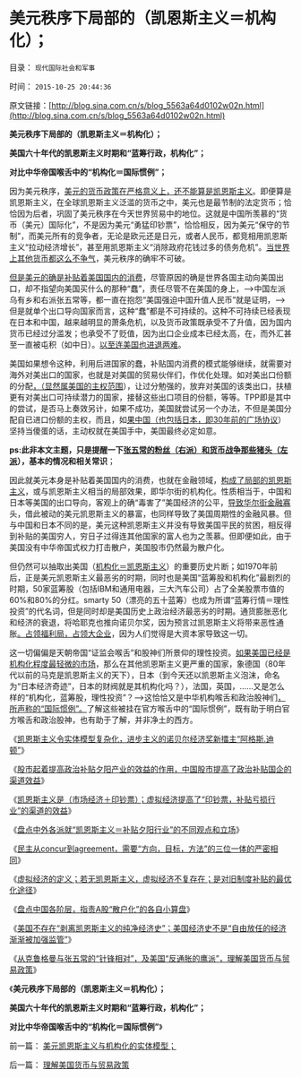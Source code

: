 # 美元秩序下局部的（凯恩斯主义＝机构化）；

目录： `现代国际社会和军事` 

时间： `2015-10-25 20:44:36` 

原文链接：[http://blog.sina.com.cn/s/blog_5563a64d0102w02n.html](http://blog.sina.com.cn/s/blog_5563a64d0102w02n.html)

**美元秩序下局部的（凯恩斯主义＝机构化）；**

**美国六十年代的凯恩斯主义时期和“蓝筹行政，机构化”；**

**对比中华帝国喉舌中的“机构化＝国际惯例”；**

因为美元秩序，[美元的货币政策在严格意义上，还不能算是凯恩斯主义](../../../2015/10/22/美国不存在“无凯恩斯主义的历史”,美元已经不是凯恩斯主义.md)。即便算是凯恩斯主义，在全球凯恩斯主义泛滥的货币之中，美元也是最节制的法定货币；恰恰因为后者，巩固了美元秩序在今天世界贸易中的地位。这就是中国所羡慕的“货币（美元）国际化”，不是因为美元“勇猛印钞票”，恰恰相反，因为美元“保守的节制”，而美元所有的竞争者，无论是欧元还是日元，或者人民币，都竞相用凯恩斯主义“拉动经济增长”，甚至用凯恩斯主义“消除政府花钱过多的债务危机”。[当世界上其他货币都这么不争气](../../../2010/5/3/美国历史上最可笑的对手.md)，美元秩序的确牢不可破。

[但是美元的确是补贴着美国国内的消费](../../../2010/7/9/中国不消费人民币将永远低估养美国懒人.md)，尽管原因的确是世界各国主动向美国出口，却不指望向美国买什么的那种“蠢”，责任尽管不在美国的身上，——>中国左派乌有乡和右派张五常等，都一直在抱怨“美国强迫中国升值人民币”就是证明，——>但是就单个出口导向国家而言，这种“蠢”都是不可持续的。这种不可持续已经表现在日本和中国，越来越明显的萧条危机，以及货币政策既承受不了升值，因为国内货币已经过分滥发；也承受不了贬值，因为出口企业成本已经太高，在，而外汇甚至一直被屯积（如中日）。[以至连美国也进退两难](../../../2007/11/30/美国一直坚决反对人民币升值？.md)。

美国如果想令这种，利用后进国家的蠢，补贴国内消费的模式能够继续，就需要对海外对美出口的国家，也就是对美国的贸易伙伴们，作优化处理。如对美出口份额的分配[，（显然属美国的主权范围](../../../2014/4/12/自由地区为何贸易优势（定价权）？.md)），让过分勉强的，放弃对美国的该类出口，扶植更有对美出口可持续潜力的国家，接替这些出口项目的份额，等等。TPP即是其中的尝试，是否马上奏效另计，如果不成功，美国就尝试另一个办法，不但是美国分配自已进口份额的主权，而且，如[果中国（也包括日本，即30年前的广场协议](../../../2012/9/20/伯纳克QE3宣言是广场协议的步步进逼.md)）坚持当傻蛋的话，主动权就在美国手中，美国最终必定如意。

**ps:此非本文主题，只是提醒一下[张五常的粉丝（右派）和货币战争那些猪头（左派](../../../2008/9/2/不喜欢张五常，朗咸平，宋鸿兵，刘军洛等人的阴谋论.md)），基本的情况和相关常识**；

因此就美元本身是补贴着美国国内的消费，也就在金融领域，[构成了局部的凯恩斯主义](../../../2014/11/28/为什么只有美元凯恩斯主义成功，只有美国反周期调控成功？.md)，或与凯恩斯主义相当的局部效果，即华尔街的机构化。性质相当于，中国和日本等美国的出口导向，客观上的确“毒害了”美国经济的公平，[导致华尔街金融寡](../../../2011/8/24/巴菲特“向我开炮”当五毛,华尔街奴役全世界.md)头，借此被动的美元凯恩斯主义的暴富，也同样导致了美国周期性的金融风暴。但与中国和日本不同的是，美元这种凯恩斯主义并没有导致美国平民的贫困，相反得到补贴的美国穷人，穷日子过得连其他国家的富人也为之羡慕。但即便如此，由于美国没有中华帝国式权力打击散户，美国股市仍然最为散户化。

但仍然可以抽取出美国（[机构化＝凯恩斯主义](../../../2015/10/20/虚拟经济的定义，若无凯恩斯主义，虚拟经济不复存在；.md)）的重要历史片断；如1970年前后，正是美元凯恩斯主义最恶劣的时期，同时也是美国“蓝筹股和机构化”最剧烈的时期，50家蓝筹股（包括IBM和通用电器，三大汽车公司）占了全美股票市值的60%和80%的分红。smarty
50（漂亮的五十蓝筹）也成为所谓“蓝筹行情＝理性投资”的代名词，但是同时却是美国历史上政治经济最恶劣的时期。通货膨胀恶化和经济的衰退，将哈耶克也推向诺贝尔奖，因为预言过凯恩斯主义将带来恶性通胀[。占领福利局，占领大企业](../../../2011/10/17/占领大企业，占领福利局，占领华尔街.md)，因为人们觉得是大资本家导致这一切。

这一切偏偏是天朝帝国“证监会喉舌”和股神们所景仰的理性投资。[如果美国已经是机构化程度最轻微的市场](../../../2012/9/21/证监会恐怕要对大熊市负全部责任.md)，那么在其他凯恩斯主义更严重的国家，象德国（80年代以前的马克是凯恩斯主义的天下），日本（到今天还以凯恩斯主义泡沫，命名为“日本经济奇迹”，日本的财阀就是其机构化吗？），法国，英国，……又是怎么样的“机构化，蓝筹股，理性投资”？——>这恰恰又是中华机构喉舌和政治股神们[，所声称的“国际惯例”。](../../../2015/5/7/政治正确的金融“创新”中的“国际惯例”；.md)了解这些被挂在官方喉舌中的“国际惯例”，既有助于明白官方喉舌和政治股神，也有助于了解，并非净土的西方。

《[凯恩斯主义令实体模型复杂化，进步主义的诺贝尔经济奖新擂主“阿格斯.迪顿”](../../../2015/10/14/凯恩斯主义令实体模型复杂化，对资本主义的偷换，兼谈阿格斯.迪顿.md)》

《[股市起着提高政治补贴夕阳产业的效益的作用，中国股市提高了政治补贴国企的渠道效益](../../../2015/10/16/凯恩斯主义在本质上，是对夕阳行业的补贴，.md)》

《[凯恩斯主义是（市场经济＋印钞票）；虚拟经济提高了“印钞票，补贴亏损行业”的渠道的效益](../../../2015/10/17/凯恩斯主义是印钞票，但“印钞票”不全是凯恩斯主义；.md)》

《[盘点中外各派就“凯恩斯主义＝补贴夕阳行业”的不同观点和立场](../../../2015/10/18/盘点“凯恩斯主义＝补贴夕阳行业”的不同观点和立场.md)》

《[民主从concur到agreement，需要“方向，目标，方法”的三位一体的严密相同](../../../2015/10/19/民主从concur到宪制，宪法相对无足轻重.md)》

《[虚拟经济的定义；若无凯恩斯主义，虚拟经济不复存在；是对旧制度补贴的最优化途径](../../../2015/10/20/虚拟经济的定义，若无凯恩斯主义，虚拟经济不复存在；.md)》

《[盘点中国各阶层，指责A股“散户化”的各自小算盘](../../../2015/10/21/盘点中国A股各阶层，指责“散户化”的各自小算盘.md)》

《[美国不存在“剥离凯恩斯主义的纯净经济史”；美国经济史不是“自由放任的经济渐渐被加强监管”](../../../2015/10/22/美国不存在“无凯恩斯主义的历史”,美元已经不是凯恩斯主义.md)》

《[从克鲁格曼与张五常的“针锋相对”，及美国“反通胀的鹰派”，理解美国货币与贸易政策](../../../2015/10/23/理解美国货币与贸易政策.md)》

《**美元秩序下局部的（凯恩斯主义＝机构化）；**

**美国六十年代的凯恩斯主义时期和“蓝筹行政，机构化”；**

**对比中华帝国喉舌中的“机构化＝国际惯例”**》

前一篇： [美元凯恩斯主义与机构化的实体模型；](../../../2015/10/28/美元凯恩斯主义与机构化的实体模型；.md)

后一篇： [理解美国货币与贸易政策](../../../2015/10/23/理解美国货币与贸易政策.md)

